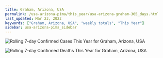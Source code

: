 ```yaml
---
title: Graham, Arizona, USA
permalink: /usa-arizona-pima/this_year/usa-arizona-graham-365_days.html
last_updated: Mar 23, 2022
keywords: ["Graham, Arizona, USA", "weekly totals", "This Year"]
sidebar: usa-arizona-pima_sidebar
---
```


![Rolling 7-day Confirmed Cases This Year for Graham, Arizona, USA](/covid_tracker/images/graphs/usa-arizona-graham-rolling_7_days_confirmed-365_days_graph.png)

![Rolling 7-day Confirmed Deaths This Year for Graham, Arizona, USA](/covid_tracker/images/graphs/usa-arizona-graham-rolling_7_days_deaths-365_days_graph.png)
